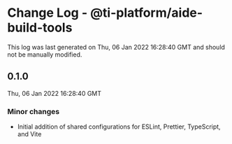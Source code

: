 # Change Log - @ti-platform/aide-build-tools

This log was last generated on Thu, 06 Jan 2022 16:28:40 GMT and should not be manually modified.

## 0.1.0
Thu, 06 Jan 2022 16:28:40 GMT

### Minor changes

- Initial addition of shared configurations for ESLint, Prettier, TypeScript, and Vite

